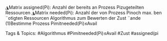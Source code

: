 ◮Matrix assigned(Pi): Anzahl der bereits an Prozess Pizugeteilten Ressourcen
◮Matrix needed(Pi): Anzahl der von Prozess Pinoch max. ben ¨otigten
Ressourcen
Algorithmus zum Bewerten der Zust ¨ande
(1)Bestimme Prozess Pimitneeded(Pi)≤Avail

   Tags & Topics:
   #Algorithmus
   #Pimitneeded(Pi)≤Avail
   #Zust
   #assigned(pi